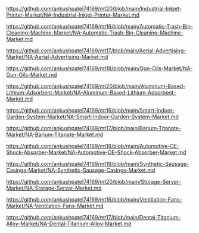<p><a href="https://github.com/ankushpatel74169/mt20/blob/main/Industrial-Inkjet-Printer-Market/NA-Industrial-Inkjet-Printer-Market.md">https://github.com/ankushpatel74169/mt20/blob/main/Industrial-Inkjet-Printer-Market/NA-Industrial-Inkjet-Printer-Market.md</a></p><p><a href="https://github.com/ankushpatel74169/mt16/blob/main/Automatic-Trash-Bin-Cleaning-Machine-Market/NA-Automatic-Trash-Bin-Cleaning-Machine-Market.md">https://github.com/ankushpatel74169/mt16/blob/main/Automatic-Trash-Bin-Cleaning-Machine-Market/NA-Automatic-Trash-Bin-Cleaning-Machine-Market.md</a></p><p><a href="https://github.com/ankushpatel74169/mt17/blob/main/Aerial-Advertising-Market/NA-Aerial-Advertising-Market.md">https://github.com/ankushpatel74169/mt17/blob/main/Aerial-Advertising-Market/NA-Aerial-Advertising-Market.md</a></p><p><a href="https://github.com/ankushpatel74169/mt18/blob/main/Gun-Oils-Market/NA-Gun-Oils-Market.md">https://github.com/ankushpatel74169/mt18/blob/main/Gun-Oils-Market/NA-Gun-Oils-Market.md</a></p><p><a href="https://github.com/ankushpatel74169/mt20/blob/main/Aluminum-Based-Lithium-Adsorbent-Market/NA-Aluminum-Based-Lithium-Adsorbent-Market.md">https://github.com/ankushpatel74169/mt20/blob/main/Aluminum-Based-Lithium-Adsorbent-Market/NA-Aluminum-Based-Lithium-Adsorbent-Market.md</a></p><p><a href="https://github.com/ankushpatel74169/mt16/blob/main/Smart-Indoor-Garden-System-Market/NA-Smart-Indoor-Garden-System-Market.md">https://github.com/ankushpatel74169/mt16/blob/main/Smart-Indoor-Garden-System-Market/NA-Smart-Indoor-Garden-System-Market.md</a></p><p><a href="https://github.com/ankushpatel74169/mt17/blob/main/Barium-Titanate-Market/NA-Barium-Titanate-Market.md">https://github.com/ankushpatel74169/mt17/blob/main/Barium-Titanate-Market/NA-Barium-Titanate-Market.md</a></p><p><a href="https://github.com/ankushpatel74169/mt18/blob/main/Automotive-OE-Shock-Absorber-Market/NA-Automotive-OE-Shock-Absorber-Market.md">https://github.com/ankushpatel74169/mt18/blob/main/Automotive-OE-Shock-Absorber-Market/NA-Automotive-OE-Shock-Absorber-Market.md</a></p><p><a href="https://github.com/ankushpatel74169/mt19/blob/main/Synthetic-Sausage-Casings-Market/NA-Synthetic-Sausage-Casings-Market.md">https://github.com/ankushpatel74169/mt19/blob/main/Synthetic-Sausage-Casings-Market/NA-Synthetic-Sausage-Casings-Market.md</a></p><p><a href="https://github.com/ankushpatel74169/mt20/blob/main/Storage-Server-Market/NA-Storage-Server-Market.md">https://github.com/ankushpatel74169/mt20/blob/main/Storage-Server-Market/NA-Storage-Server-Market.md</a></p><p><a href="https://github.com/ankushpatel74169/mt16/blob/main/Ventilation-Fans-Market/NA-Ventilation-Fans-Market.md">https://github.com/ankushpatel74169/mt16/blob/main/Ventilation-Fans-Market/NA-Ventilation-Fans-Market.md</a></p><p><a href="https://github.com/ankushpatel74169/mt17/blob/main/Dental-Titanium-Alloy-Market/NA-Dental-Titanium-Alloy-Market.md">https://github.com/ankushpatel74169/mt17/blob/main/Dental-Titanium-Alloy-Market/NA-Dental-Titanium-Alloy-Market.md</a></p>
